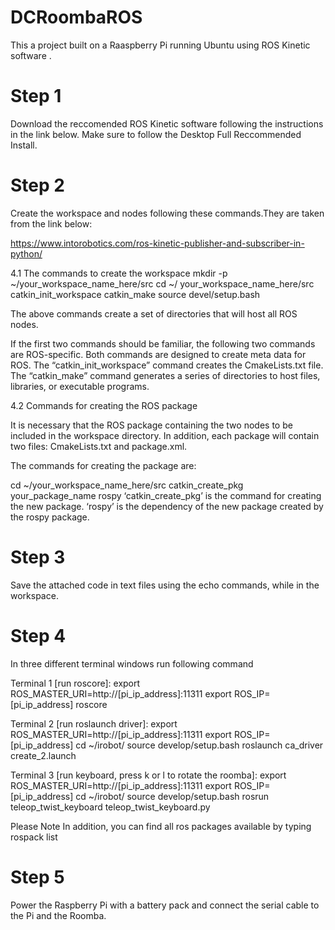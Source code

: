 # DCRoombaROS

This a project built on a Raaspberry Pi running Ubuntu using ROS Kinetic software .

# Step 1
Download the reccomended ROS Kinetic software following the instructions in the link below. Make sure to follow the Desktop Full Reccommended Install.

# Step 2

Create the workspace and nodes following these commands.They are taken from the link below:

https://www.intorobotics.com/ros-kinetic-publisher-and-subscriber-in-python/

4.1 The commands to create the workspace
mkdir -p ~/your_workspace_name_here/src 
cd ~/ your_workspace_name_here/src
catkin_init_workspace
catkin_make
source devel/setup.bash

The above commands create a set of directories that will host all ROS nodes.

If the first two commands should be familiar, the following two commands are ROS-specific. Both commands are designed to create meta data for ROS. The “catkin_init_workspace” command creates the CmakeLists.txt file. The “catkin_make” command generates a series of directories to host files, libraries, or executable programs.

4.2 Commands for creating the ROS package

It is necessary that the ROS package containing the two nodes to be included in the workspace directory. In addition, each package will contain two files: CmakeLists.txt and package.xml.

The commands for creating the package are:

cd ~/your_workspace_name_here/src
catkin_create_pkg your_package_name rospy
‘catkin_create_pkg’ is the command for creating the new package.
‘rospy’ is the dependency of the new package created by the rospy package.

# Step 3

Save the attached code in text files using the echo commands, while in the workspace.

# Step 4
In three different terminal windows run following command

Terminal 1 [run roscore]:
export ROS_MASTER_URI=http://[pi_ip_address]:11311
export ROS_IP=[pi_ip_address]
roscore

Terminal 2 [run roslaunch driver]:
export ROS_MASTER_URI=http://[pi_ip_address]:11311
export ROS_IP=[pi_ip_address]
cd ~/irobot/
source develop/setup.bash
roslaunch ca_driver  create_2.launch

Terminal 3 [run keyboard, press k or l to rotate the roomba]:
export ROS_MASTER_URI=http://[pi_ip_address]:11311
export ROS_IP=[pi_ip_address]
cd ~/irobot/
source develop/setup.bash
rosrun teleop_twist_keyboard teleop_twist_keyboard.py 


Please Note
In addition, you can find all ros packages available by typing
rospack list


# Step 5
Power the Raspberry Pi with a battery pack and connect the serial cable to the Pi and the Roomba.


